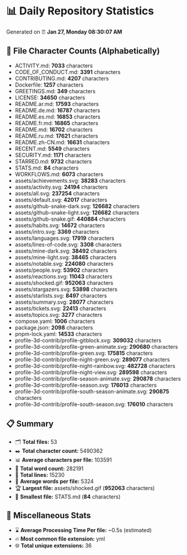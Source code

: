 # 📊 Daily Repository Statistics
Generated on ⏰ **Jan 27, Monday 08:30:07 AM**

## 📂 File Character Counts (Alphabetically)
- ACTIVITY.md: **7033** characters
- CODE_OF_CONDUCT.md: **3391** characters
- CONTRIBUTING.md: **4207** characters
- Dockerfile: **1257** characters
- GREETINGS.md: **349** characters
- LICENSE: **34650** characters
- README.ar.md: **17593** characters
- README.de.md: **16787** characters
- README.es.md: **16853** characters
- README.fr.md: **16865** characters
- README.md: **16702** characters
- README.ru.md: **17621** characters
- README.zh-CN.md: **16631** characters
- RECENT.md: **5549** characters
- SECURITY.md: **1171** characters
- STARRED.md: **9732** characters
- STATS.md: **84** characters
- WORKFLOWS.md: **6073** characters
- assets/achievements.svg: **38283** characters
- assets/activity.svg: **24194** characters
- assets/all.svg: **237254** characters
- assets/default.svg: **42017** characters
- assets/github-snake-dark.svg: **126682** characters
- assets/github-snake-light.svg: **126682** characters
- assets/github-snake.gif: **440884** characters
- assets/habits.svg: **14672** characters
- assets/intro.svg: **3369** characters
- assets/languages.svg: **17919** characters
- assets/lines-of-code.svg: **3308** characters
- assets/mine-dark.svg: **38492** characters
- assets/mine-light.svg: **38465** characters
- assets/notable.svg: **224080** characters
- assets/people.svg: **53902** characters
- assets/reactions.svg: **11043** characters
- assets/shocked.gif: **952063** characters
- assets/stargazers.svg: **53898** characters
- assets/starlists.svg: **8497** characters
- assets/summary.svg: **28077** characters
- assets/tickets.svg: **22413** characters
- assets/topics.svg: **3277** characters
- compose.yaml: **1006** characters
- package.json: **2098** characters
- pnpm-lock.yaml: **14533** characters
- profile-3d-contrib/profile-gitblock.svg: **309032** characters
- profile-3d-contrib/profile-green-animate.svg: **290680** characters
- profile-3d-contrib/profile-green.svg: **175815** characters
- profile-3d-contrib/profile-night-green.svg: **289077** characters
- profile-3d-contrib/profile-night-rainbow.svg: **482728** characters
- profile-3d-contrib/profile-night-view.svg: **289598** characters
- profile-3d-contrib/profile-season-animate.svg: **290878** characters
- profile-3d-contrib/profile-season.svg: **176013** characters
- profile-3d-contrib/profile-south-season-animate.svg: **290875** characters
- profile-3d-contrib/profile-south-season.svg: **176010** characters

## 📋 Summary
- 🗂️ **Total files:** 53
- ✒️ **Total character count:** 5490362
- 📊 **Average characters per file:** 103591
- 📝 **Total word count:** 282191
- 🧾 **Total lines:** 15230
- 📐 **Average words per file:** 5324
- 🏆 **Largest file:** assets/shocked.gif (**952063** characters)
- 🥉 **Smallest file:** STATS.md (**84** characters)

## 🌟 Miscellaneous Stats
- ⌛ **Average Processing Time Per file:** ~0.5s (estimated)
- 🔥 **Most common file extension:** yml
- 🌐 **Total unique extensions:** 36
